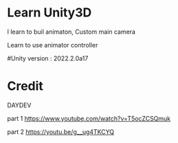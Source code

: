 # Learn Unity3D

I learn to buil animaton, Custom main camera

Learn to use animator controller

#Unity version : 2022.2.0a17


# Credit

DAYDEV 

part 1 https://www.youtube.com/watch?v=T5ocZCSQmuk

part 2 https://youtu.be/g__ug4TKCYQ
